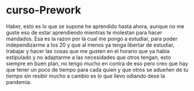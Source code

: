 # curso-Prework
Haber, esto es lo que se supone he aprendido hasta ahora, aunque no me guste eso de estar aprendiendo mientras te molestan para hacer mandados. Esa es la razon por la cual me pongo a estudiar, para poder independizarme a los 20 y que al menos ya tenga libertar de estudiar, trabajar y hacer las cosas que me gusten en el horario que ya habia estipulado y no adaptarme a las necesidades que otros tengan, esto siempre en buen plan, no tengo mucho en contra de eso pero creo que hay que tener un poco de tiempo para cada quien y que otros se adueñen de tu tiempo sin resibir mucho a cambio es lo que llevo odiando dese la pandemia.